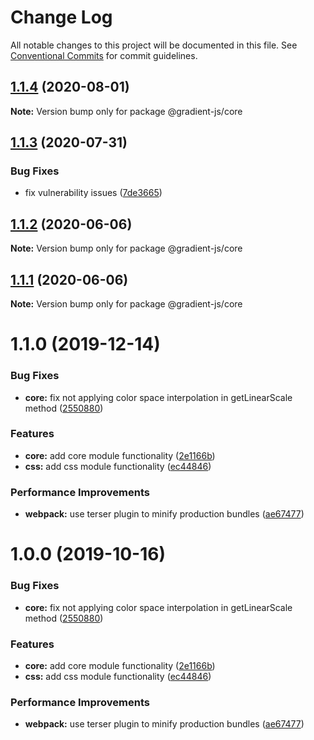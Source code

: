 # Change Log

All notable changes to this project will be documented in this file.
See [Conventional Commits](https://conventionalcommits.org) for commit guidelines.

## [1.1.4](https://github.com/afternoon2/gradient-js/compare/@gradient-js/core@1.1.3...@gradient-js/core@1.1.4) (2020-08-01)

**Note:** Version bump only for package @gradient-js/core





## [1.1.3](https://github.com/afternoon2/gradient-js/compare/@gradient-js/core@1.1.2...@gradient-js/core@1.1.3) (2020-07-31)


### Bug Fixes

* fix vulnerability issues ([7de3665](https://github.com/afternoon2/gradient-js/commit/7de36656f235bd2ec4aba563f01581c69a454430))





## [1.1.2](https://github.com/afternoon2/gradient-js/compare/@gradient-js/core@1.1.1...@gradient-js/core@1.1.2) (2020-06-06)

**Note:** Version bump only for package @gradient-js/core





## [1.1.1](https://github.com/afternoon2/gradient-js/compare/@gradient-js/core@1.1.0...@gradient-js/core@1.1.1) (2020-06-06)

**Note:** Version bump only for package @gradient-js/core





# 1.1.0 (2019-12-14)


### Bug Fixes

* **core:** fix not applying color space interpolation in getLinearScale method ([2550880](https://github.com/afternoon2/gradient-js/commit/2550880a635415e56ecc25e048199cd7cf32c352))


### Features

* **core:** add core module functionality ([2e1166b](https://github.com/afternoon2/gradient-js/commit/2e1166b627bd574433520f77807d35f135a6c069))
* **css:** add css module functionality ([ec44846](https://github.com/afternoon2/gradient-js/commit/ec44846d967299120ad36a05dfeb3378db44fc6f))


### Performance Improvements

* **webpack:** use terser plugin to minify production bundles ([ae67477](https://github.com/afternoon2/gradient-js/commit/ae6747754bfda9ab4c4e0a5f8e6c991de672a5ec))





# 1.0.0 (2019-10-16)


### Bug Fixes

* **core:** fix not applying color space interpolation in getLinearScale method ([2550880](https://github.com/afternoon2/gradient-js/commit/2550880a635415e56ecc25e048199cd7cf32c352))


### Features

* **core:** add core module functionality ([2e1166b](https://github.com/afternoon2/gradient-js/commit/2e1166b627bd574433520f77807d35f135a6c069))
* **css:** add css module functionality ([ec44846](https://github.com/afternoon2/gradient-js/commit/ec44846d967299120ad36a05dfeb3378db44fc6f))


### Performance Improvements

* **webpack:** use terser plugin to minify production bundles ([ae67477](https://github.com/afternoon2/gradient-js/commit/ae6747754bfda9ab4c4e0a5f8e6c991de672a5ec))
